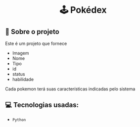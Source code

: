 <h1 align="center">
  🕹 Pokédex
</h1>


## :rocket: Sobre o projeto

Este é um projeto que fornece 
- Imagem
- Nome
- Tipo
- id
- status
- habilidade

Cada pokemon terá suas características indicadas pelo sistema

## :computer: Tecnologias usadas:

- `Python`
  
